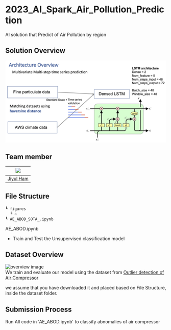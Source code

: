# 2023_AI_Spark_Air_Pollution_Prediction  
AI solution that Predict of Air Pollution by region

## Solution Overview
![overview image](./figures/overview.png)

## Team member  
|<img src="https://avatars.githubusercontent.com/YUL-git" width="100">
|-|
|[Jiyul Ham](https://github.com/YUL-git)

## File Structure
```
┖ figures
  ┖ ~
┖ AE_ABOD_SOTA_.ipynb
```
  
AE_ABOD.ipynb  
- Train and Test the Unsupervised classification model

## Dataset Overview
![overview image](./figures/data_overview.png)  
We train and evaluate our model using the dataset from [Outlier detection of Air Compressor](https://aifactory.space/competition/data/2226)

we assume that you have downloaded it and placed based on File Structure, inside the dataset folder.

## Submission Process  
Run All code in 'AE_ABOD.ipynb' to classify abnomalies of air compressor
